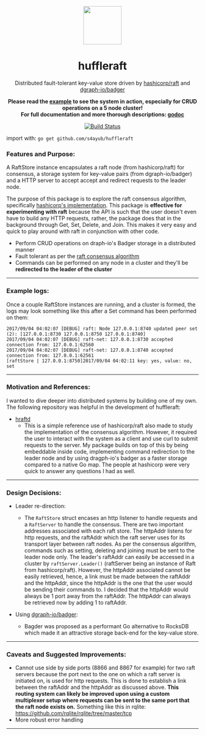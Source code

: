 <p align="center">
  <a href="https://github.com/s4ayub/huffleraft/" target="_blank">
    <img width="100"src="https://user-images.githubusercontent.com/16456972/30003911-80f84b88-9093-11e7-8cb3-17ffc594ddce.png">
  </a>
</p>
<h1 align="center">huffleraft</h1>
<p align="center">
  Distributed fault-tolerant key-value store driven by 
  <a href="https://github.com/hashicorp/raft" target="_blank">hashicorp/raft</a> and 
  <a href="https://github.com/dgraph-io/badger" target="_blank">dgraph-io/badger</a>
</p>
<p align="center">
  <strong>Please read the 
    <a href="https://github.com/s4ayub/huffleraft/blob/master/example/example1.go" target="_blank">example</a> 
    to see the system in action, especially for CRUD operations on a 5 node cluster!
  </strong>
  <br/>
  <strong>  
      For full documentation and more thorough descriptions: <a href="https://godoc.org/github.com/s4ayub/huffleraft" target="_blank">godoc</a>
  </strong>

</p>
<p align="center">
  <a href="https://travis-ci.org/s4ayub/huffleraft" target="_blank"><img src="https://travis-ci.org/s4ayub/huffleraft.svg?branch=master" alt="Build Status" /> </a>
</p>
  
import with: `go get github.com/s4ayub/huffleraft`



### Features and Purpose:

A RaftStore instance encapsulates a raft node (from hashicorp/raft) for consensus, a storage system for key-value pairs (from dgraph-io/badger) and a HTTP server to accept accept and redirect requests to the leader node. 

The purpose of this package is to explore the raft consensus algorithm, specifically <a href="https://github.com/hashicorp/raft" target="_blank">hashicorp's implementation</a>. This package is **effective for experimenting with raft** because the API is such that the user doesn't even have to build any HTTP requests, rather, the package does that in the background through Get, Set, Delete, and Join. This makes it very easy and quick to play around with raft in conjunction with other code.
 - Perform CRUD operations on draph-io's Badger storage in a distributed manner
 - Fault tolerant as per the <a href="https://raft.github.io/" target="_blank">raft consensus algorithm</a>
 - Commands can be performed on any node in a cluster and they'll be **redirected to the leader of the cluster**

---

### Example logs:
Once a couple RaftStore instances are running, and a cluster is formed, the logs may look something like this after a Set command has been performed on them:

```
2017/09/04 04:02:07 [DEBUG] raft: Node 127.0.0.1:8740 updated peer set (2): [127.0.0.1:8730 127.0.0.1:8750 127.0.0.1:8740]
2017/09/04 04:02:07 [DEBUG] raft-net: 127.0.0.1:8730 accepted connection from: 127.0.0.1:62560
2017/09/04 04:02:07 [DEBUG] raft-net: 127.0.0.1:8740 accepted connection from: 127.0.0.1:62561
[raftStore | 127.0.0.1:8750]2017/09/04 04:02:11 key: yes, value: no, set
```

--- 
### Motivation and References:

I wanted to dive deeper into distributed systems by building one of my own. The following repository was helpful in the development of huffleraft:
  - <a href="https://github.com/otoolep/hraftd" target="_blank">hraftd</a>
    - This is a simple reference use of hashicorp/raft also made to study the implementation of the consensus algorithm. However, it required the user to interact with the system as a client and use curl to submit requests to the server. My package builds on top of this by being embeddable inside code, implementing command redirection to the leader node and by using dragph-io's badger as a faster storage compared to a native Go map. The people at hashicorp were very quick to answer any questions I had as well.

---

### Design Decisions:
- Leader re-direction:
  - The `RaftStore` struct encases an http listener to handle requests and a `RaftServer` to handle the consensus. There are two important addresses associated with each raft store. The httpAddr listens for http requests, and the raftAddr which the raft server uses for its transport layer between raft nodes. As per the consensus algorithm, commands such as setting, deleting and joining must be sent to the leader node only. The leader's raftAddr can easily be accessed in a cluster by `raftServer.Leader()` (raftServer being an instance of Raft from hashicorp/raft). However, the httpAddr associated  cannot be easily retrieved, hence, a link must be made between the raftAddr and the httpAddr, since the httpAddr is the one that the user would be sending their commands to. I decided that the httpAddr would always be 1 port away from the raftAddr. The httpAddr can always be retrieved now by adding 1 to raftAddr.

- Using <a href="https://github.com/dgraph-io/badger" target="_blank">dgraph-io/badger</a>:
  - Bagder was proposed as a performant Go alternative to RocksDB which made it an attractive storage back-end for the key-value store. 

---

### Caveats and Suggested Improvements:
- Cannot use side by side ports (8866 and 8867 for example) for two raft servers because the port next to the one on which a raft server is initiated on, is used for http requests. This is done to establish a link between the raftAddr and the httpAddr as discussed above. **This routing system can likely be improved upon using a custom multiplexer setup where requests
can be sent to the same port that the raft node exists on.** Something like this in rqlite:  https://github.com/rqlite/rqlite/tree/master/tcp
- More robust error handling

---
